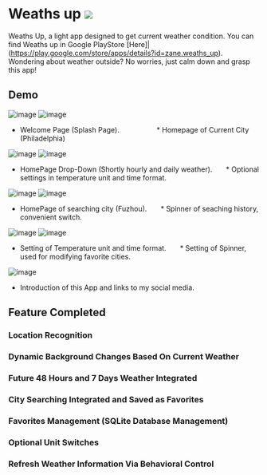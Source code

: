 # Weaths up  [![](https://github.com/zaneran/Weaths_up/raw/master/raw/image_folder/badge_new.png)](https://play.google.com/store/apps/details?id=zane.weaths_up)

Weaths Up, a light app designed to get current weather condition. You can find Weaths up in Google PlayStore [Here]|(https://play.google.com/store/apps/details?id=zane.weaths_up).
Wondering about weather outside? No worries, just calm down and grasp this app!



## Demo


![image](https://github.com/zaneran/Weaths_up/raw/master/raw/image_folder/splash_page.png)         ![image](https://github.com/zaneran/Weaths_up/raw/master/raw/image_folder/homepage_maincity.png)
* Welcome Page (Splash Page).                    * Homepage of Current City (Philadelphia)

![image](https://github.com/zaneran/Weaths_up/raw/master/raw/image_folder/homepage_2.png)       ![image](https://github.com/zaneran/Weaths_up/raw/master/raw/image_folder/Setting.png)
* HomePage Drop-Down (Shortly hourly and daily weather).       * Optional settings in temperature unit and time format.

![image](https://github.com/zaneran/Weaths_up/raw/master/raw/image_folder/homepage_searchcity.png)       ![image](https://github.com/zaneran/Weaths_up/raw/master/raw/image_folder/spinner_dropdowng.png)
* HomePage of searching city (Fuzhou).       * Spinner of seaching history, convenient switch.

![image](https://github.com/zaneran/Weaths_up/raw/master/raw/image_folder/setting_page.png)       ![image](https://github.com/zaneran/Weaths_up/raw/master/raw/image_folder/spinner_modify_page.png)
* Setting of Temperature unit and time format.       * Setting of Spinner, used for modifying favorite cities.

![image](https://github.com/zaneran/Weaths_up/raw/master/raw/image_folder/about_page.png)
* Introduction of this App and links to my social media.

## Feature Completed

### Location Recognition
### Dynamic Background Changes Based On Current Weather
### Future 48 Hours and 7 Days Weather Integrated
### City Searching Integrated and Saved as Favorites
### Favorites Management (SQLite Database Management)
### Optional Unit Switches
### Refresh Weather Information Via Behavioral Control
